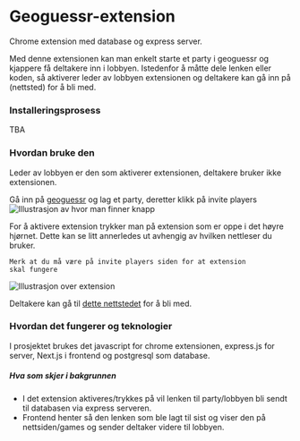 # Geoguessr-extension

Chrome extension med database og express server.

Med denne extensionen kan man enkelt starte et party i geoguessr og kjappere få deltakere inn i lobbyen. Istedenfor å måtte dele lenken  eller koden, så aktiverer leder av lobbyen extensionen og deltakere kan gå inn på (nettsted) for å bli med. 

### Installeringsprosess

TBA

### Hvordan bruke den

Leder av lobbyen er den som aktiverer extensionen, deltakere bruker ikke extensionen.

Gå inn på [geoguessr](hhtps://www.geoguessr.com) og lag et party, deretter klikk på invite players 
![Illustrasjon av hvor man finner knapp](https://i.ibb.co/6Wx0Sm4/Screenshot-2024-04-10-at-13-22-42.png)


For å aktivere extension trykker man på extension som er oppe i det høyre hjørnet. Dette kan se litt annerledes ut avhengig av hvilken nettleser du bruker.

<code>Merk at du må være på invite players siden for at extension skal fungere</code>

![Illustrasjon over extension](https://i.ibb.co/sWqd9t1/Screenshot-2024-04-10-at-12-40-55.png)

Deltakere kan gå til [dette nettstedet]() for å bli med.

### Hvordan det fungerer og teknologier

I prosjektet brukes det javascript for chrome extensionen, express.js for server, Next.js i frontend og postgresql som database. 

##### Hva som skjer i bakgrunnen

* I det extension aktiveres/trykkes på vil lenken til party/lobbyen bli sendt til databasen via express serveren. 
* Frontend henter så den lenken som ble lagt til sist og viser den på nettsiden/games og sender deltaker videre til lobbyen. 